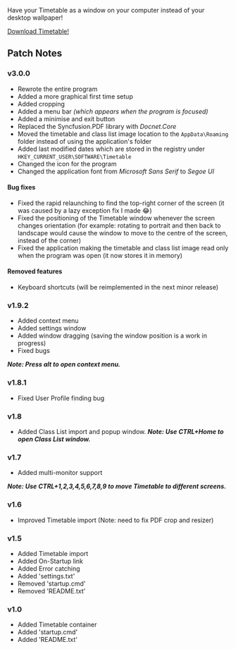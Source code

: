 
Have your Timetable as a window on your computer instead of your desktop wallpaper!

[Download Timetable!](https://y2k04.github.io/timetable/Timetable.zip)

## Patch Notes

### v3.0.0
- Rewrote the entire program
- Added a more graphical first time setup
- Added cropping
- Added a menu bar _(which appears when the program is focused)_
- Added a minimise and exit button
- Replaced the Syncfusion.PDF library with _Docnet.Core_ 
- Moved the timetable and class list image location to the `AppData\Roaming` folder instead of using the application's folder
- Added last modified dates which are stored in the registry under `HKEY_CURRENT_USER\SOFTWARE\Timetable`
- Changed the icon for the program
- Changed the application font from _Microsoft Sans Serif_ to _Segoe UI_

#### Bug fixes
- Fixed the rapid relaunching to find the top-right corner of the screen (it was caused by a lazy exception fix I made 😂)
- Fixed the positioning of the Timetable window whenever the screen changes orientation (for example: rotating to portrait and then back to landscape would cause the window to move to the centre of the screen, instead of the corner)
- Fixed the application making the timetable and class list image read only when the program was open (it now stores it in memory)

#### Removed features
- Keyboard shortcuts (will be reimplemented in the next minor release)

### v1.9.2
 - Added context menu
 - Added settings window
 - Added window dragging (saving the window position is a work in progress)
 - Fixed bugs
 
 ***Note: Press alt to open context menu.***

### v1.8.1
 - Fixed User Profile finding bug

### v1.8
 - Added Class List import and popup window.
***Note: Use CTRL+Home to open Class List window.***

### v1.7
 - Added multi-monitor support
 
***Note: Use CTRL+1,2,3,4,5,6,7,8,9 to move Timetable to different screens.***

### v1.6
- Improved Timetable import (Note: need to fix PDF crop and resizer)

### v1.5
- Added Timetable import
- Added On-Startup link
- Added Error catching
- Added 'settings.txt'
- Removed 'startup.cmd'
- Removed 'README.txt'

### v1.0
- Added Timetable container
- Added 'startup.cmd'
- Added 'README.txt'

